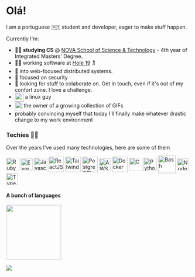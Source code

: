 # Olá!

I am a portuguese 🇵🇹 student and developer, eager to make stuff happen.

Currently I'm:

- 👨‍🎓 **studying CS** @ [NOVA School of Science & Technology](https://www.fct.unl.pt/) - 4th year of Integrated Masters' Degree.
- 👨‍💻 working software at [Hole 19](https://github.com/hole19) 🏌️
- 🔎 into web-focused distributed systems.
- :bug: focused on security
- 🌟 looking for stuff to colaborate on. Get in touch, even if it's out of my confort zone. I love a challenge.
- <img align=center src="https://icons.iconarchive.com/icons/papirus-team/papirus-apps/512/tux-icon.png" height="24"> a linux guy
- <img align=center src="https://gifs.joelglovier.com/haters-gonna-hate/haters-gone-hate.gif" width="20" height="24"> the owner of a growing collection of GIFs
- probably convincing myself that today I'll finally make whatever drastic change to my work environment

### Techies 🧑‍💻

Over the years I've used many technologies, here are some of them
<div style="display: inline">
  <p>
  <!-- Frameworks -->
  <img alt="Ruby on Rails" align=center src="https://rubyonrails.org/assets/images/favicon.ico" height="36">
  <!-- Backend -->
  <img alt="ExpressJS" align=center src="https://expressjs.com/images/favicon.png" height="32">
  <!--Frontend -->
  <img alt="Javascript" align=center src="https://upload.wikimedia.org/wikipedia/commons/thumb/9/99/Unofficial_JavaScript_logo_2.svg/1024px-Unofficial_JavaScript_logo_2.svg.png" height="36">
  <img alt="ReactJS" align=center src="https://legacy.reactjs.org/favicon.ico" height="42">
  <img alt="Tailwind" align=center src="https://avatars.githubusercontent.com/u/67109815?s=280&v=4" height="42">

  <!-- Systems/Infrastructure -->
  <!-- FIXME img alt="Redis" align=center src="https://redis.io/images/favicons/favicon-32x32.png" height="32"-->
  <img alt="PostgreSQL" align=center src="https://www.postgresql.org/favicon.ico" height="42">
  <img alt="AWS" align=center src="https://repost.aws/favicon-32x32.png" height="32">
  <img alt="Docker" align=center src="https://www.docker.com/wp-content/uploads/2023/04/cropped-Docker-favicon-192x192.png" height="42">
  
  <!-- Tools -->
  <img alt="C" align=center src="https://upload.wikimedia.org/wikipedia/commons/1/19/C_Logo.png" height="36">
  <img alt="Python" align=center src="https://www.python.org/static/favicon.ico" height="36">
  <img alt="Bash" align=center src="https://img.icons8.com/plasticine/100/000000/bash.png" height="48">
  <img alt="Node JS" align=center src="https://nodejs.org/static/images/favicons/favicon.png" height="32">
  <img alt="Typescript" align=center src="https://www.typescriptlang.org/favicon-32x32.png" height="32">
</div>

<!--- <img height="150em" src="https://github-readme-stats.vercel.app/api?username=JonhyOliveira&show_icons=true&theme=prussian&include_all_commits=true&count_private=true"/> --->
#### A bunch of languages
<img height="150em" src="https://github-readme-stats.vercel.app/api/top-langs/?username=JonhyOliveira&layout=compact&langs_count=6&theme=prussian"/>

![](https://komarev.com/ghpvc/?username=JonhyOliveira&color=blue&style=flat-square)
